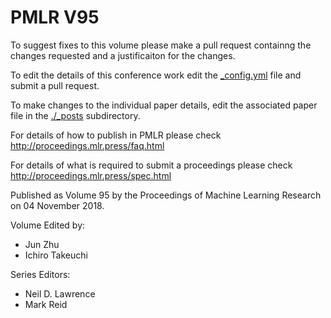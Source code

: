 # PMLR V95

To suggest fixes to this volume please make a pull request containng the changes requested and a justificaiton for the changes.

To edit the details of this conference work edit the [_config.yml](./_config.yml) file and submit a pull request.

To make changes to the individual paper details, edit the associated paper file in the [./_posts](./_posts) subdirectory.

For details of how to publish in PMLR please check http://proceedings.mlr.press/faq.html

For details of what is required to submit a proceedings please check http://proceedings.mlr.press/spec.html



Published as Volume 95 by the Proceedings of Machine Learning Research on 04 November 2018.

Volume Edited by:
  * Jun Zhu
  * Ichiro Takeuchi

Series Editors:
  * Neil D. Lawrence
  * Mark Reid
